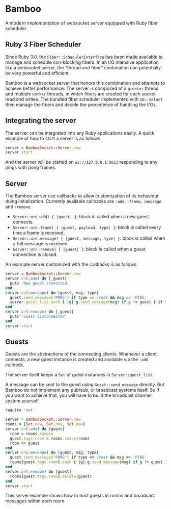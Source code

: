 # Bamboo

A modern implementation of websocket server equipped with Ruby fiber scheduler.

## Ruby 3 Fiber Scheduler

Since Ruby 3.0, the `Fiber::SchedulerInterface` has been made available to manage and schedule non-blocking fibers. In an I/O intensive application like a websocket server, the "thread and fiber" conbination can potentially be very powerful and efficient.

Bamboo is a websocket server that honors this combination and attempts to achieve better performance. The server is composed of a `greeter` thread and multiple `worker` threads, in which fibers are created for each socket read and writes. The bundled fiber scheduler implemented with `IO::select` then manage the fibers and decide the precedence of handling the I/Os.

## Integrating the server

The server can be integrated into any Ruby applications easily. A quick example of how to start a server is as follows.

```ruby
server = BambooSocket::Server.new
server.start
```

And the server will be started on `ws://127.0.0.1:5613` responding to any pings with pong frames.

## Server

The Bamboo server use callbacks to allow customization of its behaviour duing initialization. Currently available callbacks are `:add`, `:frame`, `:message` and `:remove`.

- `Server::on(:add) { |guest| }`: block is called when a new guest connects.
- `Server::on(:frame) { |guest, payload, type| }`: block is called every time a frame is received.
- `Server::on(:message) { |guest, message, type| }`: block is called when a full message is received.
- `Server::on(:remove) { |guest| }`: block is called when a guest connection is closed.

An example server customized with the callbacks is as follows.

```ruby
server = BambooSocket::Server.new
server.on(:add) do |_guest|
  puts 'New guest connected'
end
server.on(:message) do |guest, msg, type|
  guest.send_message('PONG') if type == :text && msg == 'PING'
  server.guest_list.each { |g| g.send_message(msg) if g != guest } if type == :text
end
server.on(:remove) do |_guest|
  puts 'Guest disconnected'
end
server.start
```

## Guests

Guests are the abstractions of the connecting clients. Whenever a client connects, a new guest instance is created and available via the `:add` callback.

The server itself keeps a `Set` of guest instances in `Server::guest_list`.

A message can be sent to the guest using `Guest::send_message` directly. But Bamboo do not implement any pub/sub, or broadcast systems itself. So if you want to achieve that, you will have to build the broadcast channel system yourself.

```ruby
require 'set'

server = BambooSocket::Server.new
rooms = [Set.new, Set.new, Set.new]
server.on(:add) do |guest|
  room = rooms.sample
  guest.tags.room = rooms.index(room)
  room << guest
end
server.on(:message) do |guest, msg, type|
  guest.send_message('PONG') if type == :text && msg == 'PING'
  rooms[guest.tags.room].each { |g| g.send_message(msg) if g != guest } if type == :text
end
server.on(:remove) do |guest|
  rooms[guest.tags.room].delete(guest)
end
server.start
```

This server example shows how to host guests in rooms and broadcast messages within each room.

